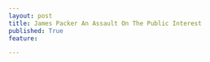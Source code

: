 ```yaml
---
layout: post
title: James Packer An Assault On The Public Interest
published: True
feature: 

---
```


